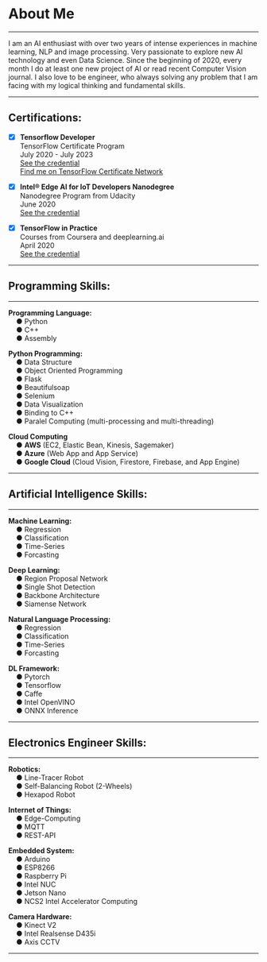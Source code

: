 # About Me

---

I am an AI enthusiast with over two years of intense experiences in machine learning, NLP and image processing. Very passionate to explore new AI technology and even Data Science. Since the beginning of 2020, every month I do at least one new project of AI or read recent Computer Vision journal. I also love to be engineer, who always solving any problem that I am facing with my logical thinking and fundamental skills. 

---
## Certifications:
- [x] **Tensorflow Developer**  
TensorFlow Certificate Program   
July 2020 - July 2023   
[See the credential](https://www.credential.net/dcd71efa-e715-4015-bc3c-93c567a7a86b?_ga=2.184176870.1793331687.1596179495-1758855314.1596179495)  
[Find me on TensorFlow Certificate Network](https://developers.google.com/certification/directory/tensorflow)  
- [x] **Intel® Edge AI for IoT Developers Nanodegree**  
Nanodegree Program from Udacity  
June 2020   
[See the credential](https://graduation.udacity.com/confirm/2U7LDEUW)  
- [x] **TensorFlow in Practice**  
Courses from Coursera and deeplearning.ai  
April 2020  
[See the credential](http://coursera.org/verify/specialization/SCETKCC5UU9D)  


---
## Programming Skills:
---
**Programming Language:**  
&nbsp;&nbsp;&nbsp;&nbsp;● Python  
&nbsp;&nbsp;&nbsp;&nbsp;● C++  
&nbsp;&nbsp;&nbsp;&nbsp;● Assembly  

**Python Programming:**  
&nbsp;&nbsp;&nbsp;&nbsp;● Data Structure   
&nbsp;&nbsp;&nbsp;&nbsp;● Object Oriented Programming  
&nbsp;&nbsp;&nbsp;&nbsp;● Flask  
&nbsp;&nbsp;&nbsp;&nbsp;● Beautifulsoap  
&nbsp;&nbsp;&nbsp;&nbsp;● Selenium  
&nbsp;&nbsp;&nbsp;&nbsp;● Data Visualization  
&nbsp;&nbsp;&nbsp;&nbsp;● Binding to C++  
&nbsp;&nbsp;&nbsp;&nbsp;● Paralel Computing (multi-processing and multi-threading)   


**Cloud Computing**  
&nbsp;&nbsp;&nbsp;&nbsp;● **AWS** (EC2, Elastic Bean, Kinesis, Sagemaker)  
&nbsp;&nbsp;&nbsp;&nbsp;● **Azure** (Web App and App Service)  
&nbsp;&nbsp;&nbsp;&nbsp;● **Google Cloud** (Cloud Vision, Firestore, Firebase, and App Engine)  

---
## Artificial Intelligence Skills:
---

**Machine Learning:**  
&nbsp;&nbsp;&nbsp;&nbsp;● Regression  
&nbsp;&nbsp;&nbsp;&nbsp;● Classification  
&nbsp;&nbsp;&nbsp;&nbsp;● Time-Series  
&nbsp;&nbsp;&nbsp;&nbsp;● Forcasting  

**Deep Learning:**  
&nbsp;&nbsp;&nbsp;&nbsp;● Region Proposal Network  
&nbsp;&nbsp;&nbsp;&nbsp;● Single Shot Detection  
&nbsp;&nbsp;&nbsp;&nbsp;● Backbone Architecture  
&nbsp;&nbsp;&nbsp;&nbsp;● Siamense Network  

**Natural Language Processing:**  
&nbsp;&nbsp;&nbsp;&nbsp;● Regression  
&nbsp;&nbsp;&nbsp;&nbsp;● Classification  
&nbsp;&nbsp;&nbsp;&nbsp;● Time-Series  
&nbsp;&nbsp;&nbsp;&nbsp;● Forcasting  

**DL Framework:**  
&nbsp;&nbsp;&nbsp;&nbsp;● Pytorch  
&nbsp;&nbsp;&nbsp;&nbsp;● Tensorflow  
&nbsp;&nbsp;&nbsp;&nbsp;● Caffe  
&nbsp;&nbsp;&nbsp;&nbsp;● Intel OpenVINO  
&nbsp;&nbsp;&nbsp;&nbsp;● ONNX Inference  

---
## Electronics Engineer Skills:
---
**Robotics:**  
&nbsp;&nbsp;&nbsp;&nbsp;● Line-Tracer Robot  
&nbsp;&nbsp;&nbsp;&nbsp;● Self-Balancing Robot (2-Wheels)  
&nbsp;&nbsp;&nbsp;&nbsp;● Hexapod Robot  

**Internet of Things:**  
&nbsp;&nbsp;&nbsp;&nbsp;● Edge-Computing  
&nbsp;&nbsp;&nbsp;&nbsp;● MQTT  
&nbsp;&nbsp;&nbsp;&nbsp;● REST-API  

**Embedded System:**  
&nbsp;&nbsp;&nbsp;&nbsp;● Arduino  
&nbsp;&nbsp;&nbsp;&nbsp;● ESP8266  
&nbsp;&nbsp;&nbsp;&nbsp;● Raspberry Pi  
&nbsp;&nbsp;&nbsp;&nbsp;● Intel NUC  
&nbsp;&nbsp;&nbsp;&nbsp;● Jetson Nano  
&nbsp;&nbsp;&nbsp;&nbsp;● NCS2 Intel Accelerator Computing  

**Camera Hardware:**  
&nbsp;&nbsp;&nbsp;&nbsp;● Kinect V2  
&nbsp;&nbsp;&nbsp;&nbsp;● Intel Realsense D435i  
&nbsp;&nbsp;&nbsp;&nbsp;● Axis CCTV  

---